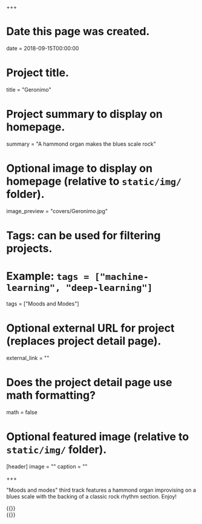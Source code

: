 +++
# Date this page was created.
date = 2018-09-15T00:00:00

# Project title.
title = "Geronimo"

# Project summary to display on homepage.
summary = "A hammond organ makes the blues scale rock"

# Optional image to display on homepage (relative to `static/img/` folder).
image_preview = "covers/Geronimo.jpg"

# Tags: can be used for filtering projects.
# Example: `tags = ["machine-learning", "deep-learning"]`
tags = ["Moods and Modes"]

# Optional external URL for project (replaces project detail page).
external_link = ""

# Does the project detail page use math formatting?
math = false

# Optional featured image (relative to `static/img/` folder).
[header]
image = ""
caption = ""

+++

"Moods and modes" third track features a hammond organ improvising on a blues scale with the backing of a classic rock rhythm section. Enjoy!


{{<bandcamp title="Geronimo" track="2220007958" link="http://skeeboo.bandcamp.com/track/geronimo">}}
<br />
{{<deezer link="https://www.deezer.com/album/73286492">}}